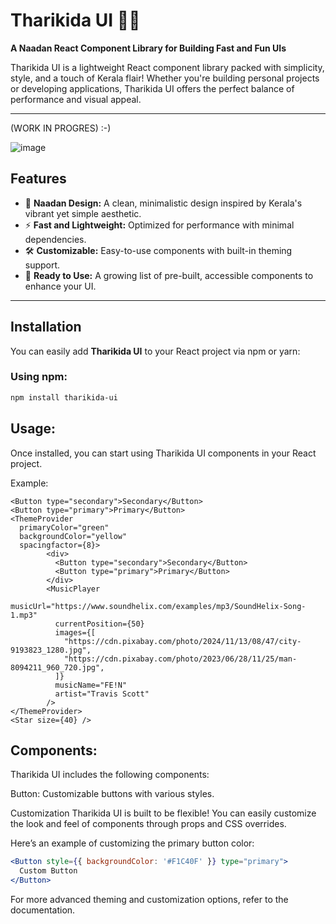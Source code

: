 # Tharikida UI 🚀🔥
**A Naadan React Component Library for Building Fast and Fun UIs**  

Tharikida UI is a lightweight React component library packed with simplicity, style, and a touch of Kerala flair! Whether you're building personal projects or developing applications, Tharikida UI offers the perfect balance of performance and visual appeal.


---
(WORK IN PROGRES)
  :-)

![image](https://github.com/user-attachments/assets/a6d99e38-6668-44f4-8df5-7ed05c1e0be5)


## Features
- 🥥 **Naadan Design:** A clean, minimalistic design inspired by Kerala's vibrant yet simple aesthetic.  
- ⚡ **Fast and Lightweight:** Optimized for performance with minimal dependencies.  
- 🛠️ **Customizable:** Easy-to-use components with built-in theming support.  
- 🌴 **Ready to Use:** A growing list of pre-built, accessible components to enhance your UI.  

---

## Installation

You can easily add **Tharikida UI** to your React project via npm or yarn:

### Using npm:
```bash
npm install tharikida-ui
```
## Usage:
Once installed, you can start using Tharikida UI components in your React project.

Example:

```tsx
<Button type="secondary">Secondary</Button>
<Button type="primary">Primary</Button>
<ThemeProvider
  primaryColor="green"
  backgroundColor="yellow"
  spacingfactor={8}>
        <div>
          <Button type="secondary">Secondary</Button>
          <Button type="primary">Primary</Button>
        </div>
        <MusicPlayer
          musicUrl="https://www.soundhelix.com/examples/mp3/SoundHelix-Song-1.mp3"
          currentPosition={50}
          images={[
            "https://cdn.pixabay.com/photo/2024/11/13/08/47/city-9193823_1280.jpg",
            "https://cdn.pixabay.com/photo/2023/06/28/11/25/man-8094211_960_720.jpg",
          ]}
          musicName="FE!N"
          artist="Travis Scott"
        />
</ThemeProvider>
<Star size={40} />
```
## Components:
Tharikida UI includes the following components:

Button: Customizable buttons with various styles.

Customization
Tharikida UI is built to be flexible! You can easily customize the look and feel of components through props and CSS overrides.

Here’s an example of customizing the primary button color:

```jsx
<Button style={{ backgroundColor: '#F1C40F' }} type="primary">
  Custom Button
</Button>
```
For more advanced theming and customization options, refer to the documentation.

